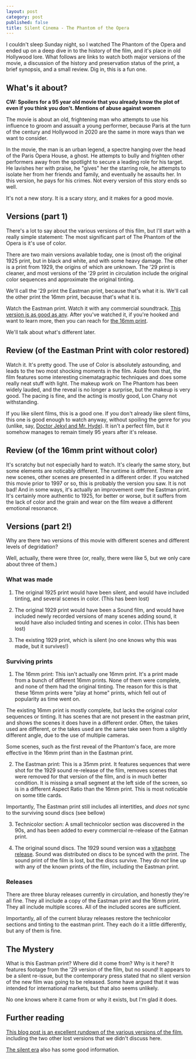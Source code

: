 ```yaml
---
layout: post
category: post
published: false
title: Silent Cinema - The Phantom of the Opera
---
```

I couldn't sleep Sunday night, so I watched The Phantom of the Opera and ended up on a deep dive in to the history of the film, and it's place in old Hollywood lore. What follows are links to watch both major versions of the movie, a discussion of the history and preservation status of the print, a brief synopsis, and a small review. Dig in, this is a fun one. 


## What's it about? 

__CW: Spoilers for a 95 year old movie that you already know the plot of even if you think you don't. Mentions of abuse against women__ 

The movie is about an old, frightening man who attempts to use his influence to groom and assualt a young performer, because Paris at the turn of the century and Hollywood in 2020 are the same in more ways than we want to consider. 

In the movie, the man is an urban legend, a spectre hanging over the head of the Paris Opera House, a ghost. He attempts to bully and frighten other performers away from the spotlight to secure a leading role for his target. He lavishes her with praise, he "gives" her the starring role, he attempts to isolate her from her friends and family, and eventually he assaults her. In this version, he pays for his crimes. Not every version of this story ends so well.  

It's not a new story. It is a scary story, and it makes for a good movie. 

## Versions (part 1) 

There's a lot to say about the various versions of this film, but I'll start with a really simple statement: The most significant part of The Phantom of the Opera is it's use of color. 

There are two main versions available today, one is (most of) the original 1925 print, but in black and white, and with some heavy damage. The other is a print from 1929, the origins of which are unknown. The '29 print is cleaner, and most versions of the '29 print in circulation include the original color sequences and approximate the original tinting. 

We'll call the '29 print the Eastman print, because that's what it is. We'll call the other print the 16mm print, because that's what it is.

Watch the Eastman print. Watch it with any commercial soundtrack. [This version is as good as any](https://peertube.mastodon.host/videos/watch/8b1ada89-b0e1-4bd3-9c2d-3695193f65b2). After you've watched it, if you're hooked and want to learn more, then you can reach for [the 16mm print](https://peertube.mastodon.host/videos/watch/32391a28-1ee9-4a90-aabe-4c74107baf30). 

We'll talk about what's different later. 

## Review (of the Eastman Print with color restored) 

Watch it. It's pretty good. The use of Color is absolutely astounding, and leads to the two most shocking moments in the film. Aside from that, the film features some interesting cinematagraphic techniques and does some really neat stuff with light. The makeup work on The Phantom has been widely lauded, and the reveal is no longer a surprise, but the makeup is very good. The pacing is fine, and the acting is mostly good, Lon Chany not withstanding. 

If you like silent films, this is a good one. If you don't already like silent films, this one is good enough to watch anyway, without spoiling the genre for you (unlike, say, [Doctor Jekyl and Mr. Hyde](http://ajroach42.com/silent-cinema-dr-jekyll-and-mr-hyde-1920/)). It isn't a perfect film, but it somehow manages to remain timely 95 years after it's release. 

## Review (of the 16mm print without color) 

It's scratchy but not especially hard to watch. It's clearly the same story, but some elements are noticably different. The runtime is different. There are new scenes, other scenes are presented in a different order. If you watched this movie prior to 1997 or so, this is probably the version you saw. It is not bad! And in some ways, it's actually an improvement over the Eastman print. It's certainly more authentic to 1925, for better or worse, but it suffers from the lack of color and the grain and wear on the film weave a different emotional resonance. 

## Versions (part 2!) 

Why are there two versions of this movie with different scenes and different levels of degridation? 

Well, actually, there were three (or, really, there were like 5, but we only care about three of them.) 

### What was made

1) The original 1925 print would have been silent, and would have included tinting, and several scenes in color. (This has been lost) 

2) The original 1929 print would have been a Sound film, and would have included newly recorded versions of many scenes adding sound, it would have also included tinting and scenes in color. (This has been lost) 

3) The existing 1929 print, which is silent (no one knows why this was made, but it survives!) 

### Surviving prints 

1) The 16mm print: This isn't actually one 16mm print. It's a print made from a bunch of different 16mm prints. None of them were complete, and none of them had the original tinting. The reason for this is that these 16mm prints were "play at home" prints, which fell out of popularity as time went on. 

The existing 16mm print is mostly complete, but lacks the original color sequences or tinting. It has scenes that are not present in the eastman print, and shows the scenes it does have in a different order. Often, the takes used are different, or the takes used are the same take seen from a slightly different angle, due to the use of multiple cameras. 

Some scenes, such as the first reveal of the Phantom's face, are more effective in the 16mm print than in the Eastman print. 

2) The Eastman print: This is a 35mm print. It features sequences that were shot for the 1929 sound re-release of the film, removes scenes that were removed for that version of the film, and is in much better condition. It is missing a small segment at the left side of the screen, so is in a different Aspect Ratio than the 16mm print. This is most noticable on some title cards. 

Importantly, The Eastman print still includes all intertitles, and *does not* sync to the surviving sound discs (see bellow) 

3) Technicolor section: A small technicolor section was discovered in the 90s, and has been added to every commercial re-release of the Eatman print. 

4) The original sound discs. The 1929 sound version was a [vitaphone release](https://en.wikipedia.org/wiki/Vitaphone). Sound was distributed on discs to be synced with the print. The sound print of the film is lost, but the discs survive. They *do not* line up with any of the known prints of the film, including the Eastman print. 

### Releases 

There are three bluray releases currently in circulation, and honestly they're all fine. They all include a copy of the Eastman print and the 16mm print. They all include multiple scores. All of the included scores are sufficient. 

Importantly, all of the current bluray releases restore the technicolor sections and tinting to the eastman print. They each do it a little differently, but any of them is fine. 


## The Mystery 

What is this Eastman print? Where did it come from? Why is it here? It features footage from the '29 version of the film, but no sound! It appears to be a silent re-issue, but the contemporary press stated that no silent version of the new film was going to be released. Some have argued that it was intended for international markets, but that also seems unlikely. 

No one knows where it came from or why it exists, but I'm glad it does. 

## Further reading 

[This blog post is an excellent rundown of the various versions of the film](http://nerdlypleasures.blogspot.com/2013/12/versions-and-sources-of-phantom-of-opera.html), including the two other lost versions that we didn't discuss here. 

[The silent era](https://www.silentera.com/PSFL/data/P/PhantomOfTheOpera1925.html) also has some good information. 
